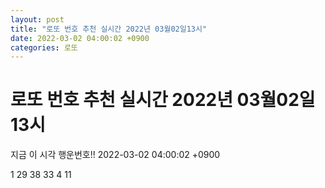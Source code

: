 ```yaml
---
layout: post
title: "로또 번호 추천 실시간 2022년 03월02일13시"
date: 2022-03-02 04:00:02 +0900
categories: 로또
---
```


# 로또 번호 추천 실시간 2022년 03월02일13시

지금 이 시각 행운번호!! 2022-03-02 04:00:02 +0900

 1  29  38  33  4  11 

